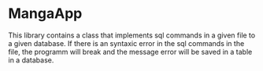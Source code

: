 # MangaApp
This library contains a class that implements sql commands in a given file to a given database.
If there is an syntaxic error in the sql commands in the file, the programm will break and the message error
will be saved in a table in a database.
